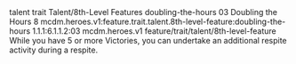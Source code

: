 <ability>
  <metadata>
    <class>talent</class>
    <feature_type>trait</feature_type>
    <file_dpath>Talent/8th-Level Features</file_dpath>
    <item_id>doubling-the-hours</item_id>
    <item_index>03</item_index>
    <item_name>Doubling the Hours</item_name>
    <level>8</level>
    <scc>mcdm.heroes.v1:feature.trait.talent.8th-level-feature:doubling-the-hours</scc>
    <scdc>1.1.1:6.1.1.2:03</scdc>
    <source>mcdm.heroes.v1</source>
    <type>feature/trait/talent/8th-level-feature</type>
  </metadata>
  <effects>
    <effect type="mundane">While you have 5 or more Victories, you can undertake an additional respite activity during a respite.</effect>
  </effects>
</ability>
